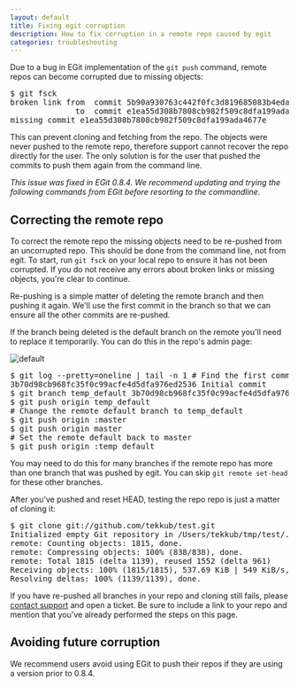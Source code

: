 ```yaml
---
layout: default
title: Fixing egit corruption
description: How to fix corruption in a remote repo caused by egit
categories: troubleshooting
---
```


Due to a bug in EGit implementation of the `git push` command, remote repos can become corrupted due to missing objects:

<pre class="terminal">$ git fsck
broken link from  commit 5b90a930763c442f0fc3d819685083b4eda69f8e
              to  commit e1ea55d308b7808cb982f509c8dfa199ada4677e
missing commit e1ea55d308b7808cb982f509c8dfa199ada4677e</pre>

This can prevent cloning and fetching from the repo.  The objects were never pushed to the remote repo, therefore support cannot recover the repo directly for the user.  The only solution is for the user that pushed the commits to push them again from the command line.

_This issue was fixed in EGit 0.8.4.  We recommend updating and trying the following commands from EGit before resorting to the commandline._

Correcting the remote repo
--------------------------

To correct the remote repo the missing objects need to be re-pushed from an uncorrupted repo.  This should be done from the command line, not from egit.  To start, run `git fsck` on your local repo to ensure it has not been corrupted.  If you do not receive any errors about broken links or missing objects, you're clear to continue.

Re-pushing is a simple matter of deleting the remote branch and then pushing it again.  We'll use the first commit in the branch so that we can ensure all the other commits are re-pushed.

If the branch being deleted is the default branch on the remote you'll need to replace it temporarily.  You can do this in the repo's admin page:

![default](http://img.skitch.com/20100203-jm7pty6kf1c72yfksunyf5g5n9.jpg)

<pre class="terminal">$ git log --pretty=oneline | tail -n 1 <span class="comment"># Find the first commit</span>
3b70d98cb968fc35f0c99acfe4d5dfa976ed2536 Initial commit
$ git branch temp_default 3b70d98cb968fc35f0c99acfe4d5dfa976ed2536
$ git push origin temp_default
<span class="comment"># Change the remote default branch to temp_default</span>
$ git push origin :master
$ git push origin master
<span class="comment"># Set the remote default back to master</span>
$ git push origin :temp_default</pre>

You may need to do this for many branches if the remote repo has more than one branch that was pushed by egit.  You can skip `git remote set-head` for these other branches.

After you've pushed and reset HEAD, testing the repo repo is just a matter of cloning it:

<pre class="terminal">$ git clone git://github.com/tekkub/test.git
Initialized empty Git repository in /Users/tekkub/tmp/test/.git/
remote: Counting objects: 1815, done.
remote: Compressing objects: 100% (838/838), done.
remote: Total 1815 (delta 1139), reused 1552 (delta 961)
Receiving objects: 100% (1815/1815), 537.69 KiB | 549 KiB/s, done.
Resolving deltas: 100% (1139/1139), done.</pre>

If you have re-pushed all branches in your repo and cloning still fails, please [contact support](http://support.github.com) and open a ticket.  Be sure to include a link to your repo and mention that you've already performed the steps on this page.

Avoiding future corruption
--------------------------

We recommend users avoid using EGit to push their repos if they are using a version prior to 0.8.4.
